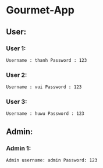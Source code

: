 # Gourmet-App
## User:
### User 1: 
`Username : thanh
Password : 123`
### User 2: 
`Username : vui
Password : 123`
### User 3: 
`Username : huwu
Password : 123`
## Admin:
### Admin 1:
`Admin username: admin
Password: 123`
